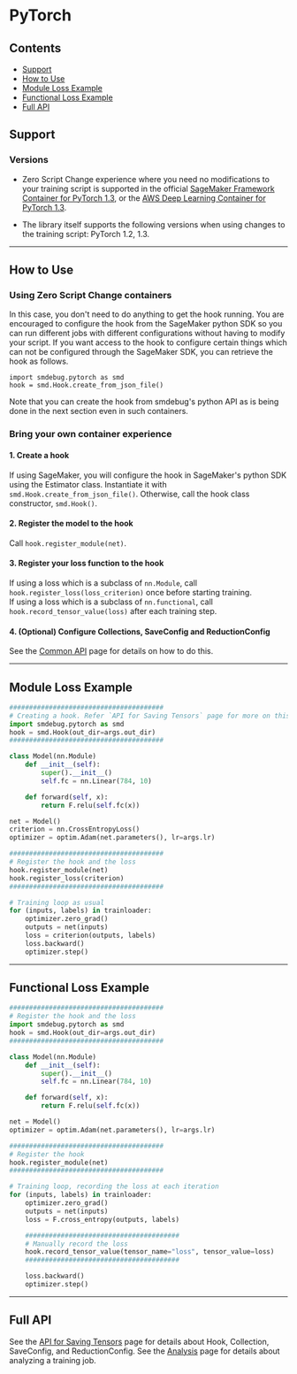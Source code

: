 # PyTorch

## Contents
- [Support](#support)
- [How to Use](#how-to-use)
- [Module Loss Example](#module-loss-example)
- [Functional Loss Example](#functional-loss-example)
- [Full API](#full-api)

## Support
### Versions
- Zero Script Change experience where you need no modifications to your training script is supported in the official [SageMaker Framework Container for PyTorch 1.3](https://docs.aws.amazon.com/sagemaker/latest/dg/pre-built-containers-frameworks-deep-learning.html), or the [AWS Deep Learning Container for PyTorch 1.3](https://aws.amazon.com/machine-learning/containers/).

- The library itself supports the following versions when using changes to the training script: PyTorch 1.2, 1.3.

---

## How to Use
### Using Zero Script Change containers
In this case, you don't need to do anything to get the hook running. You are encouraged to configure the hook from the SageMaker python SDK so you can run different jobs with different configurations without having to modify your script. If you want access to the hook to configure certain things which can not be configured through the SageMaker SDK, you can retrieve the hook as follows.
```
import smdebug.pytorch as smd
hook = smd.Hook.create_from_json_file()
```
Note that you can create the hook from smdebug's python API as is being done in the next section even in such containers.

### Bring your own container experience
#### 1. Create a hook
If using SageMaker, you will configure the hook in SageMaker's python SDK using the Estimator class. Instantiate it with
`smd.Hook.create_from_json_file()`. Otherwise, call the hook class constructor, `smd.Hook()`.

#### 2. Register the model to the hook
Call `hook.register_module(net)`.

#### 3. Register your loss function to the hook
If using a loss which is a subclass of `nn.Module`, call `hook.register_loss(loss_criterion)` once before starting training.\
If using a loss which is a subclass of `nn.functional`, call `hook.record_tensor_value(loss)` after each training step.

#### 4. (Optional) Configure Collections, SaveConfig and ReductionConfig
See the [Common API](api.md) page for details on how to do this.

---

## Module Loss Example
```python
#######################################
# Creating a hook. Refer `API for Saving Tensors` page for more on this
import smdebug.pytorch as smd
hook = smd.Hook(out_dir=args.out_dir)
#######################################

class Model(nn.Module)
    def __init__(self):
        super().__init__()
        self.fc = nn.Linear(784, 10)

    def forward(self, x):
        return F.relu(self.fc(x))

net = Model()
criterion = nn.CrossEntropyLoss()
optimizer = optim.Adam(net.parameters(), lr=args.lr)

#######################################
# Register the hook and the loss
hook.register_module(net)
hook.register_loss(criterion)
#######################################

# Training loop as usual
for (inputs, labels) in trainloader:
    optimizer.zero_grad()
    outputs = net(inputs)
    loss = criterion(outputs, labels)
    loss.backward()
    optimizer.step()
```

---

## Functional Loss Example
```python
#######################################
# Register the hook and the loss
import smdebug.pytorch as smd
hook = smd.Hook(out_dir=args.out_dir)
#######################################

class Model(nn.Module)
    def __init__(self):
        super().__init__()
        self.fc = nn.Linear(784, 10)

    def forward(self, x):
        return F.relu(self.fc(x))

net = Model()
optimizer = optim.Adam(net.parameters(), lr=args.lr)

#######################################
# Register the hook
hook.register_module(net)
#######################################

# Training loop, recording the loss at each iteration
for (inputs, labels) in trainloader:
    optimizer.zero_grad()
    outputs = net(inputs)
    loss = F.cross_entropy(outputs, labels)

    #######################################
    # Manually record the loss
    hook.record_tensor_value(tensor_name="loss", tensor_value=loss)
    #######################################

    loss.backward()
    optimizer.step()
```

---

## Full API
See the [API for Saving Tensors](api.md) page for details about Hook, Collection, SaveConfig, and ReductionConfig.
See the [Analysis](analysis.md) page for details about analyzing a training job.
